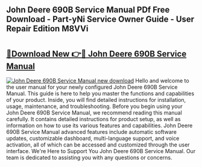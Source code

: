 ## John Deere 690B Service Manual PDf Free Download - Part-yNi Service Owner Guide - User Repair Edition M8VVi

# <h2><a href="http://bc95864.oget.top/?id=John+Deere+690B+Service+Manual">🔗Download New 👉🔴 John Deere 690B Service Manual</a></h2>

[![John Deere 690B Service Manual new download](https://i.imgur.com/5g1atiW.png)](http://bc95864.oget.top/?id=John+Deere+690B+Service+Manual)
Hello and welcome to the user manual for your newly configured John Deere 690B Service Manual. This guide is here to help you master the functions and capabilities of your product. Inside, you will find detailed instructions for installation, usage, maintenance, and troubleshooting. Before you begin using your John Deere 690B Service Manual, we recommend reading this manual carefully. It contains detailed instructions for product setup, as well as information on how to use its various features and capabilities. John Deere 690B Service Manual advanced features include automatic software updates, customizable dashboard, multi-language support, and voice activation, all of which can be accessed and customized through the user interface. We're Here to Support You John Deere 690B Service Manual. Our team is dedicated to assisting you with any questions or concerns.

